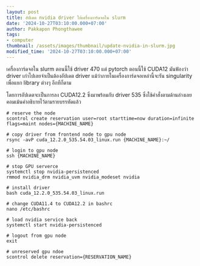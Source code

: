```yaml
---
layout: post
title: อัปเดต nvidia driver ให้เครื่องการ์ดจอใน slurm
date: '2024-10-27T03:10:00.000+07:00'
author: Pakkapon Phongthawee
tags:
- computer
thumbnail: /assets/images/thumbnail/update-nvidia-in-slurm.jpg
modified_time: '2024-10-27T03:10:00.000+07:00'
---
```


เครื่องการ์ดจอใน slurm ตอนนี้ใช้ driver 470 แต่ pytorch ตอนนี้ใช้ CUDA12 มันฟ้องว่า driver เก่าไปเลยจำเป็นต้องอัปเดต driver แม้ว่าภายในเครื่องการ์ดจอเหล่านี้จะรัน singularity เพื่อแยก library ต่างๆ อีกทีก็ตาม 

โดยการอัปเดตจะเป็นการลง CUDA12.2 ซึ่งมาพร้อมกับ driver 535 ซึ่งใช้คำสั่งตามด้านล่างเลย คอมเม้นคำอธิบายไว้ตามรายบรรทัดแล้ว

```
# reserve the node
scontrol create reservation user=root starttime=now duration=infinite flags=maint nodes={MACHINE_NAME}

# copy driver from frontend node to gpu node
rsync -avP cuda_12.2.0_535.54.03_linux.run {MACHINE_NAME}:~/

# login to gpu node
ssh {MACHINE_NAME}

# stop GPU serverce
systemctl stop nvidia-persistenced
rmmod nvidia_drm nvidia_uvm nvidia_modeset nvidia

# install driver 
bash cuda_12.2.0_535.54.03_linux.run

# change CUDA11.4 to CUDA12.2 in bashrc
nano /etc/bashrc 

# load nvidia service back
systemctl start nvidia-persistenced

# logout from gpu node
exit 

# unreserved gpu ndoe
scontrol delete reservation={RESERVATION_NAME}
```